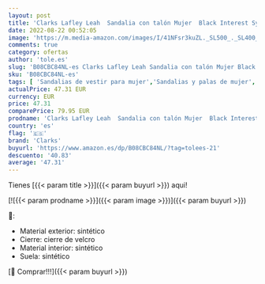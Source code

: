 ```yaml
---
layout: post
title: 'Clarks Lafley Leah  Sandalia con talón Mujer  Black Interest Synthetic  41.5 EU'
date: 2022-08-22 00:52:05
image: 'https://m.media-amazon.com/images/I/41NFsr3kuZL._SL500_._SL400_.jpg'
comments: true
category: ofertas
author: 'tole.es'
slug: 'B08CBC84NL-es Clarks Lafley Leah Sandalia con talón Mujer Black Interest...'
sku: 'B08CBC84NL-es'
tags: [ 'Sandalias de vestir para mujer','Sandalias y palas de mujer','Zapatos','Zapatos para mujer','Zapatos y complementos','clarks','sandalia','🇪🇸', ]
actualPrice: 47.31 EUR
currency: EUR
price: 47.31
comparePrice: 79.95 EUR
prodname: 'Clarks Lafley Leah  Sandalia con talón Mujer  Black Interest Synthetic  41.5 EU'
country: 'es'
flag: '🇪🇸'
brand: 'Clarks'
buyurl: 'https://www.amazon.es/dp/B08CBC84NL/?tag=tolees-21'
descuento: '40.83'
average: '47.31'
---
```


Tienes [{{< param title >}}]({{< param buyurl >}}) aqui!

[![{{< param prodname >}}]({{< param image >}})]({{< param buyurl >}})

🔎:

- Material exterior: sintético
- Cierre: cierre de velcro
- Material interior: sintético
- Suela: sintético

[🛒 Comprar!!!]({{< param buyurl >}})
